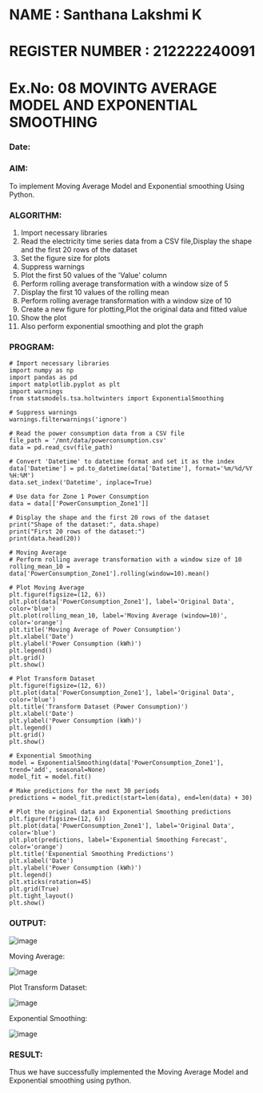 # NAME : Santhana Lakshmi K
# REGISTER NUMBER : 212222240091
# Ex.No: 08     MOVINTG AVERAGE MODEL AND EXPONENTIAL SMOOTHING
### Date: 


### AIM:
To implement Moving Average Model and Exponential smoothing Using Python.
### ALGORITHM:
1. Import necessary libraries
2. Read the electricity time series data from a CSV file,Display the shape and the first 20 rows of
the dataset
3. Set the figure size for plots
4. Suppress warnings
5. Plot the first 50 values of the 'Value' column
6. Perform rolling average transformation with a window size of 5
7. Display the first 10 values of the rolling mean
8. Perform rolling average transformation with a window size of 10
9. Create a new figure for plotting,Plot the original data and fitted value
10. Show the plot
11. Also perform exponential smoothing and plot the graph
### PROGRAM:
```
# Import necessary libraries
import numpy as np
import pandas as pd
import matplotlib.pyplot as plt
import warnings
from statsmodels.tsa.holtwinters import ExponentialSmoothing

# Suppress warnings
warnings.filterwarnings('ignore')

# Read the power consumption data from a CSV file
file_path = '/mnt/data/powerconsumption.csv'
data = pd.read_csv(file_path)

# Convert 'Datetime' to datetime format and set it as the index
data['Datetime'] = pd.to_datetime(data['Datetime'], format='%m/%d/%Y %H:%M')
data.set_index('Datetime', inplace=True)

# Use data for Zone 1 Power Consumption
data = data[['PowerConsumption_Zone1']]

# Display the shape and the first 20 rows of the dataset
print("Shape of the dataset:", data.shape)
print("First 20 rows of the dataset:")
print(data.head(20))

# Moving Average
# Perform rolling average transformation with a window size of 10
rolling_mean_10 = data['PowerConsumption_Zone1'].rolling(window=10).mean()

# Plot Moving Average
plt.figure(figsize=(12, 6))
plt.plot(data['PowerConsumption_Zone1'], label='Original Data', color='blue')
plt.plot(rolling_mean_10, label='Moving Average (window=10)', color='orange')
plt.title('Moving Average of Power Consumption')
plt.xlabel('Date')
plt.ylabel('Power Consumption (kWh)')
plt.legend()
plt.grid()
plt.show()

# Plot Transform Dataset
plt.figure(figsize=(12, 6))
plt.plot(data['PowerConsumption_Zone1'], label='Original Data', color='blue')
plt.title('Transform Dataset (Power Consumption)')
plt.xlabel('Date')
plt.ylabel('Power Consumption (kWh)')
plt.legend()
plt.grid()
plt.show()

# Exponential Smoothing
model = ExponentialSmoothing(data['PowerConsumption_Zone1'], trend='add', seasonal=None)
model_fit = model.fit()

# Make predictions for the next 30 periods
predictions = model_fit.predict(start=len(data), end=len(data) + 30)

# Plot the original data and Exponential Smoothing predictions
plt.figure(figsize=(12, 6))
plt.plot(data['PowerConsumption_Zone1'], label='Original Data', color='blue')
plt.plot(predictions, label='Exponential Smoothing Forecast', color='orange')
plt.title('Exponential Smoothing Predictions')
plt.xlabel('Date')
plt.ylabel('Power Consumption (kWh)')
plt.legend()
plt.xticks(rotation=45)
plt.grid(True)
plt.tight_layout()
plt.show()
```
### OUTPUT:


![image](https://github.com/user-attachments/assets/a8527506-6487-4e5c-83d1-30dda4be6bdf)

Moving Average:

![image](https://github.com/user-attachments/assets/a41d5702-e9fc-4bba-a941-f585f63ba48e)

Plot Transform Dataset:

![image](https://github.com/user-attachments/assets/9df2f55a-845d-4382-9945-38dd4ac199e0)

Exponential Smoothing:

![image](https://github.com/user-attachments/assets/e732cb08-b6d9-4472-97ff-07a246cbdcde)

### RESULT:
Thus we have successfully implemented the Moving Average Model and Exponential smoothing using python.

